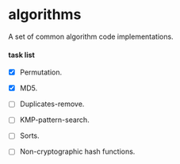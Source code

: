 # algorithms
A set of common algorithm code implementations.   
#### task list   
- [x] Permutation.   
- [x] MD5.   
- [ ] Duplicates-remove.   
- [ ] KMP-pattern-search.  
- [ ] Sorts.  
- [ ] Non-cryptographic hash functions.   
 
